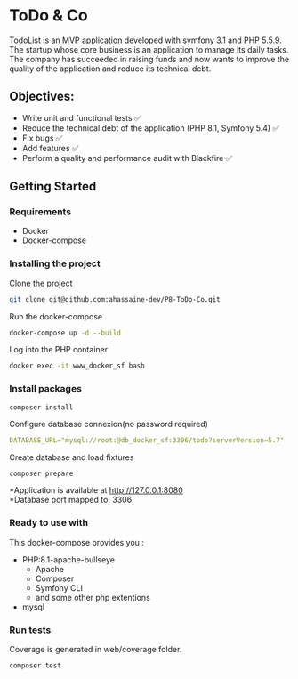 # ToDo & Co

TodoList is an MVP application developed with symfony 3.1 and PHP 5.5.9. The startup
whose core business is an application to manage its daily tasks.
The company has succeeded in raising funds and now wants to improve the quality of the application
and reduce its technical debt.

## Objectives:

- Write unit and functional tests :white_check_mark:
- Reduce the technical debt of the application (PHP 8.1, Symfony 5.4) :white_check_mark:
- Fix bugs :white_check_mark:
- Add features :white_check_mark:
- Perform a quality and performance audit with Blackfire :white_check_mark:

## Getting Started

### Requirements

- Docker
- Docker-compose

### Installing the project

Clone the project

```bash
git clone git@github.com:ahassaine-dev/P8-ToDo-Co.git
```

Run the docker-compose

```bash
docker-compose up -d --build
```

Log into the PHP container

```bash
docker exec -it www_docker_sf bash
```

### Install packages

```
composer install
```

Configure database connexion(no password required)

```yaml
DATABASE_URL="mysql://root:@db_docker_sf:3306/todo?serverVersion=5.7"
```

Create database and load fixtures

```bash
composer prepare
```

*Application is available at http://127.0.0.1:8080 \
*Database port mapped to: 3306

### Ready to use with

This docker-compose provides you :

- PHP:8.1-apache-bullseye
  - Apache
  - Composer
  - Symfony CLI
  - and some other php extentions
- mysql

### Run tests

Coverage is generated in web/coverage folder.

```bash
composer test
```
